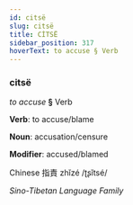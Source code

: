 ```yaml
---
id: citsë
slug: citsë
title: CİTSË
sidebar_position: 317
hoverText: to accuse § Verb
---
```


### citsë

*to accuse* **§** Verb

**Verb**: to accuse/blame

**Noun**: accusation/censure

**Modifier**: accused/blamed

Chinese 指責 zhǐzé /ʈʂǐtsé/

*Sino-Tibetan Language Family*